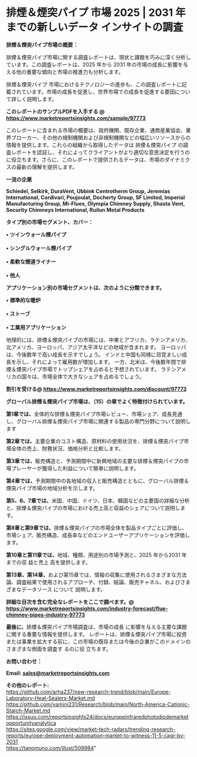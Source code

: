 # 排煙＆煙突パイプ 市場 2025 | 2031 年までの新しいデータ インサイトの調査

<strong><b>排煙＆煙突パイプ市場の概要：</b></strong>

排煙＆煙突パイプ市場に関する調査レポートは、現状と課題を巧みに深く分析しています。この調査レポートは、2025 年から 2031 年の市場の成長に影響を与える他の重要な傾向と市場の推進力も分析します。

排煙＆煙突パイプ 市場におけるテクノロジーの進歩も、この調査レポートに記載されています。市場の成長を促進し、世界市場での成長を促進する要因について詳しく説明します。

<strong>このレポートのサンプルPDFを入手する @ <a href=https://www.marketreportsinsights.com/sample/97773>https://www.marketreportsinsights.com/sample/97773</a></strong>

このレポートに含まれる市場の概要は、政府機関、既存企業、通商産業協会、業界ブローカー、その他の規制機関および非規制機関などの幅広いリソースからの情報を提供します。これらの組織から取得したデータは 排煙＆煙突パイプ の調査レポートを認証し、それによってクライアントがより適切な意思決定を行うのに役立ちます。さらに、このレポートで提供されるデータは、市場のダイナミクスの最新の理解を提供します。

<strong>一流の企業</strong>

<strong><b>Schiedel, Selkirk, DuraVent, Ubbink Centrotherm Group, Jeremias International, Cordivari, Poujoulat, Docherty Group, SF Limited, Imperial Manufacturing Group, Mi-Flues, Olympia Chimney Supply, Shasta Vent, Security Chimneys International, Ruilun Metal Products</b></strong>

<strong><b>タイプ別の市場セグメント、カバー：</b></strong>

<strong>• ツインウォール煙パイプ<br><br>• シングルウォール煙パイプ<br><br>• 柔軟な煙道ライナー<br><br>• 他人</strong>

<strong><b>アプリケーション別の市場セグメントは、次のように分類できます。</b></strong>

<strong>• 標準的な暖炉<br><br>• ストーブ<br><br>• 工業用アプリケーション</strong>

 地理的には、排煙＆煙突パイプの市場には、中東とアフリカ、ラテンアメリカ、北アメリカ、ヨーロッパ、アジア太平洋などの地域が含まれます。 ヨーロッパは、今後数年で高い成長を示すでしょう。 インドと中国も同様に目覚ましい成長を示し、それによって雇用数が増加します。 一方、北米は、今後数年間で排煙＆煙突パイプ市場でトップシェアを占めると予想されています。 ラテンアメリカの国々は、市場全体で大きなシェアを占めるでしょう。

<strong>割引を受ける@ <a href=https://www.marketreportsinsights.com/discount/97773>https://www.marketreportsinsights.com/discount/97773</a></strong>

<strong><b>グローバル排煙＆煙突パイプ市場は、（15）の章でよく特徴付けられています。</b></strong>

<strong><b>第</b></strong><strong><b>1章では、</b></strong>全体的な排煙＆煙突パイプ市場レビュー、市場シェア、成長見通し、グローバル排煙＆煙突パイプ市場に関連する製品の専門分野について説明します

<strong><b>第2章では、</b></strong>主要企業のコスト構造、原材料の使用状況を、排煙＆煙突パイプ市場全体の売上、財務状況、価格分析と比較します。

<strong><b>第3章では、</b></strong>販売構造と、予測期間中に新興地域の主要な排煙＆煙突パイプの市場プレーヤーが獲得した利益について簡単に説明します。

<strong><b>第4章では、</b></strong>予測期間中の各地域の収入と販売構造とともに、グローバル排煙＆煙突パイプ市場の地域分析を示します。

<strong><b>第5、6、7章では、</b></strong>米国、中国、ドイツ、日本、韓国などの主要国の詳細な分析と、排煙＆煙突パイプの市場における売上高と収益のシェアについて説明します。

<strong><b>第8章と第9章では、</b></strong>排煙＆煙突パイプの市場全体を製品タイプごとに評価し、市場シェア、販売構造、成長率などのエンドユーザーアプリケーションを評価します。

<strong><b>第10章と第11章では、</b></strong>地域、種類、用途別の市場予測と、2025 年から2031 年までの収 益と売上 高を提供します。

<strong><b>第13章、第14章、</b></strong>および第15章では、情報の収集に使用されるさまざまな方法論、調査結果で使用されるアプローチ、付録、結論、販売チャネル、およびさまざまなデータソース について 説明します。

<strong>詳細な目次を含む完全なレポートをここで調べます。@ <a href=https://www.marketreportsinsights.com/industry-forecast/flue-chimney-pipes-industry-97773>https://www.marketreportsinsights.com/industry-forecast/flue-chimney-pipes-industry-97773</a></strong>

<strong><b>最後に、</b></strong>排煙＆煙突パイプ市場調査は、市場の成長 に影響を</a>与える主要な課題に関する重要な情報を提供します。 レポートは、排煙＆煙突パイプ市場に投資または事業を拡大する前に、この市場の既存または今後の企業がこのドメインのさまざまな側面を調査す るのに役 立ちます。

<strong><b>お問い合わせ：</b></strong>

<strong>Email: </strong><a href=mailto:sales@marketreportsinsights.com><strong>sales@marketreportsinsights.com</strong></a>

<strong>その他のレポート:</strong>
<br>
<a href=https://github.com/arha237/new-research-trend/blob/main/Europe-Laboratory-Heat-Sealers-Market.md>https://github.com/arha237/new-research-trend/blob/main/Europe-Laboratory-Heat-Sealers-Market.md</a>
<br>
<a href=https://github.com/yamini231/Research/blob/main/North-America-Cationic-Starch-Market.md>https://github.com/yamini231/Research/blob/main/North-America-Cationic-Starch-Market.md</a>
<br>
<a href=https://issuu.com/reportsinsights24/docs/europeinfraredphotodiodemarketopportunityanalytica>https://issuu.com/reportsinsights24/docs/europeinfraredphotodiodemarketopportunityanalytica</a>
<br>
<a href=https://sites.google.com/view/market-tech-radars/trending-research-reports/europe-deployment-automation-market-to-witness-11-5-cagr-by-2031>https://sites.google.com/view/market-tech-radars/trending-research-reports/europe-deployment-automation-market-to-witness-11-5-cagr-by-2031</a>
<br>
<a href=https://tanomuno.com/illust/509984>https://tanomuno.com/illust/509984</a>"
